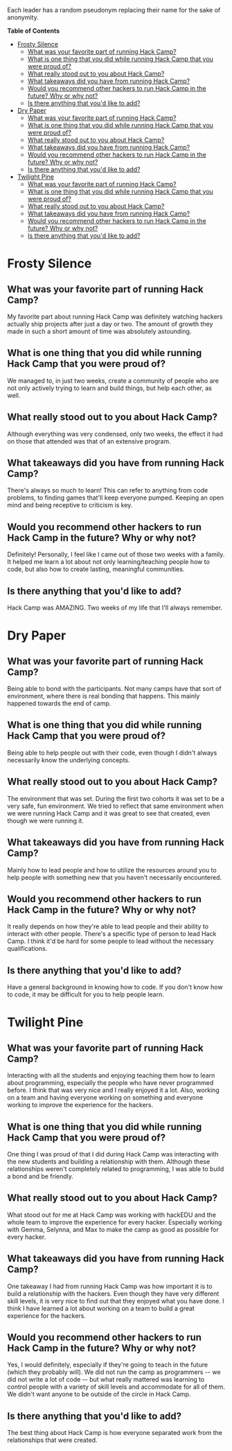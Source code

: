 Each leader has a random pseudonym replacing their name for the sake of anonymity.

<!-- markdown-toc start - Don't edit this section. Run M-x markdown-toc-generate-toc again -->
**Table of Contents**

- [Frosty Silence](#frosty-silence)
    - [What was your favorite part of running Hack Camp?](#what-was-your-favorite-part-of-running-hack-camp)
    - [What is one thing that you did while running Hack Camp that you were proud of?](#what-is-one-thing-that-you-did-while-running-hack-camp-that-you-were-proud-of)
    - [What really stood out to you about Hack Camp?](#what-really-stood-out-to-you-about-hack-camp)
    - [What takeaways did you have from running Hack Camp?](#what-takeaways-did-you-have-from-running-hack-camp)
    - [Would you recommend other hackers to run Hack Camp in the future? Why or why not?](#would-you-recommend-other-hackers-to-run-hack-camp-in-the-future-why-or-why-not)
    - [Is there anything that you'd like to add?](#is-there-anything-that-youd-like-to-add)
- [Dry Paper](#dry-paper)
    - [What was your favorite part of running Hack Camp?](#what-was-your-favorite-part-of-running-hack-camp)
    - [What is one thing that you did while running Hack Camp that you were proud of?](#what-is-one-thing-that-you-did-while-running-hack-camp-that-you-were-proud-of)
    - [What really stood out to you about Hack Camp?](#what-really-stood-out-to-you-about-hack-camp)
    - [What takeaways did you have from running Hack Camp?](#what-takeaways-did-you-have-from-running-hack-camp)
    - [Would you recommend other hackers to run Hack Camp in the future? Why or why not?](#would-you-recommend-other-hackers-to-run-hack-camp-in-the-future-why-or-why-not)
    - [Is there anything that you'd like to add?](#is-there-anything-that-youd-like-to-add)
- [Twilight Pine](#twilight-pine)
    - [What was your favorite part of running Hack Camp?](#what-was-your-favorite-part-of-running-hack-camp)
    - [What is one thing that you did while running Hack Camp that you were proud of?](#what-is-one-thing-that-you-did-while-running-hack-camp-that-you-were-proud-of)
    - [What really stood out to you about Hack Camp?](#what-really-stood-out-to-you-about-hack-camp)
    - [What takeaways did you have from running Hack Camp?](#what-takeaways-did-you-have-from-running-hack-camp)
    - [Would you recommend other hackers to run Hack Camp in the future? Why or why not?](#would-you-recommend-other-hackers-to-run-hack-camp-in-the-future-why-or-why-not)
    - [Is there anything that you'd like to add?](#is-there-anything-that-youd-like-to-add)

<!-- markdown-toc end -->

# Frosty Silence

## What was your favorite part of running Hack Camp?

My favorite part about running Hack Camp was definitely watching hackers
actually ship projects after just a day or two. The amount of growth they made
in such a short amount of time was absolutely astounding.

## What is one thing that you did while running Hack Camp that you were proud of?

We managed to, in just two weeks, create a community of people who are not only
actively trying to learn and build things, but help each other, as well.

## What really stood out to you about Hack Camp?

Although everything was very condensed, only two weeks, the effect it had on
those that attended was that of an extensive program.

## What takeaways did you have from running Hack Camp?

There's always so much to learn! This can refer to anything from code problems,
to finding games that'll keep everyone pumped. Keeping an open mind and being
receptive to criticism is key.

## Would you recommend other hackers to run Hack Camp in the future? Why or why not?

Definitely! Personally, I feel like I came out of those two weeks with a family.
It helped me learn a lot about not only learning/teaching people how to code,
but also how to create lasting, meaningful communities.

## Is there anything that you'd like to add?

Hack Camp was AMAZING. Two weeks of my life that I'll always remember.

# Dry Paper

## What was your favorite part of running Hack Camp?

Being able to bond with the participants. Not many camps have that sort of
environment, where there is real bonding that happens. This mainly happened
towards the end of camp.

## What is one thing that you did while running Hack Camp that you were proud of?

Being able to help people out with their code, even though I didn't always
necessarily know the underlying concepts.

## What really stood out to you about Hack Camp?

The environment that was set. During the first two cohorts it was set to be a
very safe, fun environment. We tried to reflect that same environment when we
were running Hack Camp and it was great to see that created, even though we were
running it.

## What takeaways did you have from running Hack Camp?

Mainly how to lead people and how to utilize the resources around you to help
people with something new that you haven't necessarily encountered.

## Would you recommend other hackers to run Hack Camp in the future? Why or why not?

It really depends on how they're able to lead people and their ability to
interact with other people. There's a specific type of person to lead Hack Camp.
I think it'd be hard for some people to lead without the necessary
qualifications.

## Is there anything that you'd like to add?

Have a general background in knowing how to code. If you don't know how to code,
it may be difficult for you to help people learn.

# Twilight Pine

## What was your favorite part of running Hack Camp?

Interacting with all the students and enjoying teaching them how to learn about
programming, especially the people who have never programmed before. I think
that was very nice and I really enjoyed it a lot. Also, working on a team and
having everyone working on something and everyone working to improve the
experience for the hackers.

## What is one thing that you did while running Hack Camp that you were proud of?

One thing I was proud of that I did during Hack Camp was interacting with the
new students and building a relationship with them. Although these relationships
weren't completely related to programming, I was able to build a bond and be
friendly.

## What really stood out to you about Hack Camp?

What stood out for me at Hack Camp was working with hackEDU and the whole team
to improve the experience for every hacker. Especially working with Gemma,
Selynna, and Max to make the camp as good as possible for every hacker.

## What takeaways did you have from running Hack Camp?

One takeaway I had from running Hack Camp was how important it is to build a
relationship with the hackers. Even though they have very different skill
levels, it is very nice to find out that they enjoyed what you have done. I
think I have learned a lot about working on a team to build a great experience
for the hackers.

## Would you recommend other hackers to run Hack Camp in the future? Why or why not?

Yes, I would definitely, especially if they're going to teach in the future
(which they probably will). We did not run the camp as programmers -- we did not
write a lot of code -- but what really mattered was learning to control people
with a variety of skill levels and accommodate for all of them. We didn't want
anyone to be outside of the circle in Hack Camp.

## Is there anything that you'd like to add?

The best thing about Hack Camp is how everyone separated work from the
relationships that were created.
